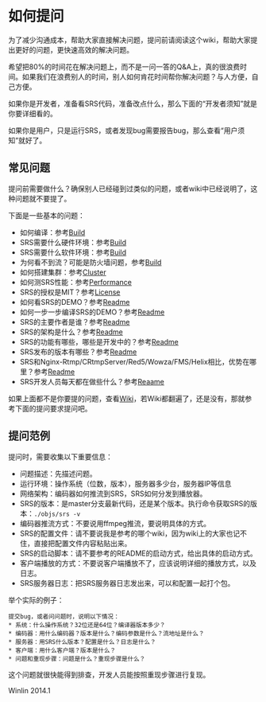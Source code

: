 # 如何提问

为了减少沟通成本，帮助大家直接解决问题，提问前请阅读这个wiki，帮助大家提出更好的问题，更快速高效的解决问题。

希望把80%的时间花在解决问题上，而不是一问一答的Q&A上，真的很浪费时间。如果我们在浪费别人的时间，别人如何肯花时间帮你解决问题？与人方便，自己方便。

如果你是开发者，准备看SRS代码，准备改点什么，那么下面的“开发者须知”就是你要详细看的。

如果你是用户，只是运行SRS，或者发现bug需要报告bug，那么查看“用户须知”就好了。

## 常见问题

提问前需要做什么？确保别人已经碰到过类似的问题，或者wiki中已经说明了，这种问题就不要提了。

下面是一些基本的问题：

* 如何编译：参考[Build](https://github.com/winlinvip/simple-rtmp-server/wiki/v1_Build)
* SRS需要什么硬件环境：参考[Build](https://github.com/winlinvip/simple-rtmp-server/wiki/v1_Build)
* SRS需要什么软件环境：参考[Build](https://github.com/winlinvip/simple-rtmp-server/wiki/v1_Build)
* 为何看不到流？可能是防火墙问题，参考[Build](https://github.com/winlinvip/simple-rtmp-server/wiki/v1_Build)
* 如何搭建集群：参考[Cluster](https://github.com/winlinvip/simple-rtmp-server/wiki/v1_Cluster)
* 如何测SRS性能：参考[Performance](https://github.com/winlinvip/simple-rtmp-server/wiki/v1_Performance)
* SRS的授权是MIT？参考[License](https://github.com/winlinvip/simple-rtmp-server/blob/master/LICENSE)
* 如何看SRS的DEMO？参考[Readme](https://github.com/winlinvip/simple-rtmp-server/tree/1.0release#usagesimple)
* 如何一步一步编译SRS的DEMO？参考[Readme](https://github.com/winlinvip/simple-rtmp-server/tree/1.0release#usagedetail)
* SRS的主要作者是谁？参考[Readme](https://github.com/winlinvip/simple-rtmp-server/tree/1.0release#authors)
* SRS的架构是什么？参考[Readme](https://github.com/winlinvip/simple-rtmp-server/tree/1.0release#architecture)
* SRS的功能有哪些，哪些是开发中的？参考[Readme](https://github.com/winlinvip/simple-rtmp-server/tree/1.0release#summary)
* SRS发布的版本有哪些？参考[Readme](https://github.com/winlinvip/simple-rtmp-server/tree/1.0release#releases)
* SRS和Nginx-Rtmp/CRtmpServer/Red5/Wowza/FMS/Helix相比，优势在哪里？参考[Readme](https://github.com/winlinvip/simple-rtmp-server/tree/1.0release#compare)
* SRS开发人员每天都在做些什么？参考[Reaame](https://github.com/winlinvip/simple-rtmp-server/tree/1.0release#history)

如果上面都不是你要提的问题，查看[Wiki](https://github.com/winlinvip/simple-rtmp-server/wiki)，若Wiki都翻遍了，还是没有，那就参考下面的提问要求提问吧。

## 提问范例

提问时，需要收集以下重要信息：
* 问题描述：先描述问题。
* 运行环境：操作系统（位数，版本），服务器多少台，服务器IP等信息
* 网络架构：编码器如何推流到SRS，SRS如何分发到播放器。
* SRS的版本：是master分支最新代码，还是某个版本。执行命令获取SRS的版本：`./objs/srs -v`
* 编码器推流方式：不要说用ffmpeg推流，要说明具体的方式。
* SRS的配置文件：请不要说我是参考的哪个wiki，因为wiki上的大家也记不住，直接把配置文件内容粘贴出来。
* SRS的启动脚本：请不要参考的README的启动方式，给出具体的启动方式。
* 客户端播放的方式：不要说客户端播放不了，应该说明详细的播放方式，以及日志。
* SRS服务器日志：把SRS服务器日志发出来，可以和配置一起打个包。

举个实际的例子：

    提交bug，或者问问题时，说明以下情况：
    * 系统：什么操作系统？32位还是64位？编译器版本多少？
    * 编码器：用什么编码器？版本是什么？编码参数是什么？流地址是什么？
    * 服务器：用SRS什么版本？配置是什么？日志是什么？
    * 客户端：用什么客户端？版本是什么？
    * 问题和重现步骤：问题是什么？重现步骤是什么？

这个问题就很快能得到排查，开发人员能按照重现步骤进行复现。

Winlin 2014.1